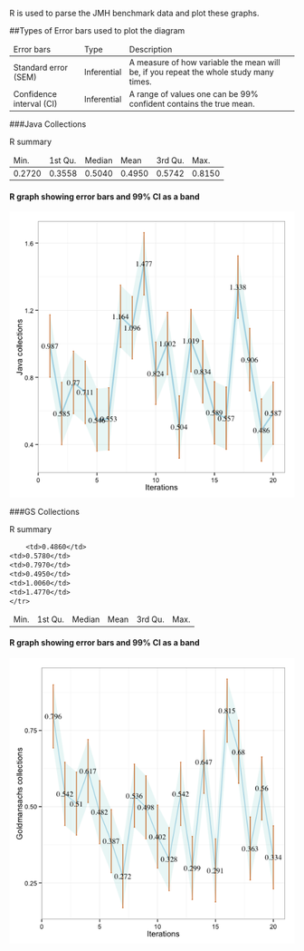 R is used to parse the JMH benchmark data and plot these graphs.


##Types of Error bars used to plot the diagram

<table>
    <thead>
    <tr>
         <td>Error bars</td>
         <td>Type</td>
         <td>Description</td>
    </tr>
    </thead>
    <tr>
        <td>Standard error (SEM)</td>
        <td>Inferential</td>
        <td>A measure of how variable the mean will be, if you repeat the whole study many times.</td>
    </tr>
    <tr>
        <td>Confidence interval (CI)</td>
        <td>Inferential</td>
        <td>A range of values one can be 99% confident contains the true mean.</td>
    </tr>
</table>

###Java Collections

R summary

<table>
    <thead>
    <tr>
         <td>Min.</td>
         <td>1st Qu.</td>
         <td>Median</td>
         <td>Mean</td>
         <td>3rd Qu.</td>
         <td>Max.</td>
    </tr>
    </thead>
    <tr>
        <td> 0.2720</td>
    <td>0.3558</td>
    <td>0.5040</td>
    <td>0.4950</td>
    <td>0.5742</td>
    <td>0.8150</td>
    </tr>
</table>


#### R graph showing error bars and 99% CI as a band

![Alt text](ggplotjc.png)

###GS Collections

R summary

<table>
    <thead>
    <tr>
         <td>Min.</td>
         <td>1st Qu.</td>
         <td>Median</td>
         <td>Mean</td>
         <td>3rd Qu.</td>
         <td>Max.</td>
    </tr>
    </thead>
    <tr>

        <td>0.4860</td>
    <td>0.5780</td>
    <td>0.7970</td>
    <td>0.4950</td>
    <td>1.0060</td>
    <td>1.4770</td>
    </tr>
</table>

#### R graph showing error bars and 99% CI as a band


![Alt text](ggplotgc.png)
